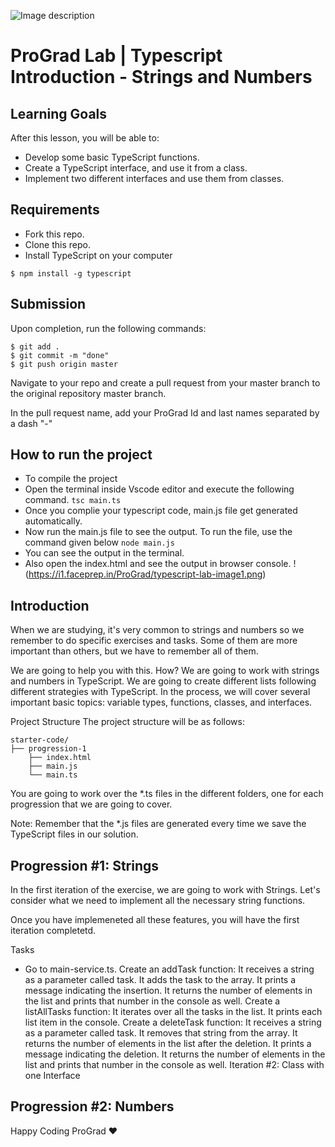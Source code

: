 ![Image description](https://i1.faceprep.in/ProGrad/face-logo-resized.png)

# ProGrad Lab | Typescript Introduction - Strings and Numbers

## Learning Goals

After this lesson, you will be able to:

- Develop some basic TypeScript functions.
- Create a TypeScript interface, and use it from a class.
- Implement two different interfaces and use them from classes.

## Requirements

- Fork this repo.
- Clone this repo.
- Install TypeScript on your computer

```$ npm install -g typescript```

## Submission
Upon completion, run the following commands:
```
$ git add .
$ git commit -m "done"
$ git push origin master
```
Navigate to your repo and create a pull request from your master branch to the original repository master branch.

In the pull request name, add your ProGrad Id and last names separated by a dash "-"

## How to run the project
- To compile the project
- Open the terminal inside Vscode editor and execute the following command.
``` tsc main.ts ```
- Once you complie your typescript code, main.js file get generated automatically.
- Now run the main.js file to see the output. To run the file, use the command given below
``` node main.js ```
- You can see the output in the terminal.
- Also open the index.html and see the output in browser console.
!(https://i1.faceprep.in/ProGrad/typescript-lab-image1.png)

## Introduction
When we are studying, it's very common to strings and numbers so we remember to do specific exercises and tasks. Some of them are more important than others, but we have to remember all of them.

We are going to help you with this. How? We are going to work with strings and numbers in TypeScript. We are going to create different lists following different strategies with TypeScript. In the process, we will cover several important basic topics: variable types, functions, classes, and interfaces.

Project Structure
The project structure will be as follows:
```
starter-code/
├── progression-1
    ├── index.html
    ├── main.js
    └── main.ts

```
You are going to work over the *.ts files in the different folders, one for each progression that we are going to cover.

Note: Remember that the *.js files are generated every time we save the TypeScript files in our solution.

## Progression #1: Strings
In the first iteration of the exercise, we are going to work with Strings. Let's consider what we need to implement all the necessary string functions.

Once you have implemeneted all these features, you will have the first iteration completetd.

Tasks

- Go to main-service.ts.
Create an addTask function:
It receives a string as a parameter called task.
It adds the task to the array.
It prints a message indicating the insertion.
It returns the number of elements in the list and prints that number in the console as well.
Create a listAllTasks function:
It iterates over all the tasks in the list.
It prints each list item in the console.
Create a deleteTask function:
It receives a string as a parameter called task.
It removes that string from the array.
It returns the number of elements in the list after the deletion.
It prints a message indicating the deletion.
It returns the number of elements in the list and prints that number in the console as well.
Iteration #2: Class with one Interface

## Progression #2: Numbers

Happy Coding ProGrad ❤️
